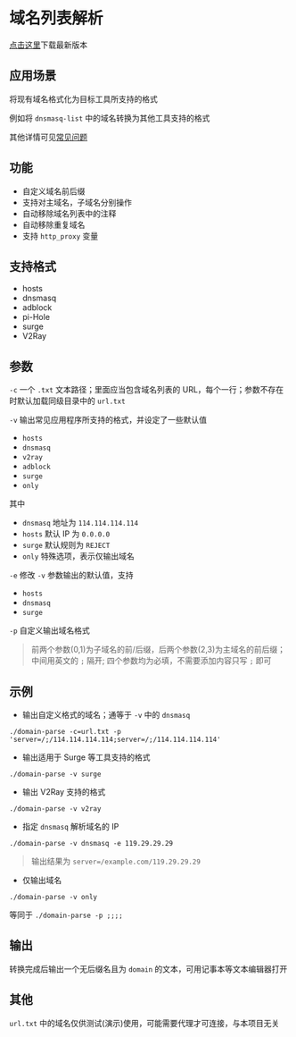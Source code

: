 # 域名列表解析

[点击这里](https://github.com/CalmLong/domain-parse/releases)下载最新版本

## 应用场景

将现有域名格式化为目标工具所支持的格式

例如将 `dnsmasq-list` 中的域名转换为其他工具支持的格式

其他详情可见[常见问题](https://github.com/CalmLong/domain-parse/issues/2#issue-585661994)

## 功能

* 自定义域名前后缀
* 支持对主域名，子域名分别操作
* 自动移除域名列表中的注释
* 自动移除重复域名
* 支持 `http_proxy` 变量

## 支持格式

* hosts
* dnsmasq
* adblock
* pi-Hole
* surge
* V2Ray

## 参数

`-c` 一个 `.txt` 文本路径；里面应当包含域名列表的 URL，每个一行；参数不存在时默认加载同级目录中的 `url.txt`

`-v` 输出常见应用程序所支持的格式，并设定了一些默认值

 * `hosts`
 * `dnsmasq`
 * `v2ray`
 * `adblock`
 * `surge`
 * `only`
 
 其中
  
 * `dnsmasq` 地址为 `114.114.114.114`
 * `hosts` 默认 IP 为 `0.0.0.0`
 * `surge` 默认规则为 `REJECT`
 * `only` 特殊选项，表示仅输出域名
 
`-e` 修改 `-v` 参数输出的默认值，支持

* `hosts`
* `dnsmasq`
* `surge`

`-p` 自定义输出域名格式

> 前两个参数(0,1)为子域名的前/后缀，后两个参数(2,3)为主域名的前后缀；
> 中间用英文的 `;` 隔开;
> 四个参数均为必填，不需要添加内容只写 `;` 即可

## 示例

* 输出自定义格式的域名；通等于 `-v` 中的 `dnsmasq`

`./domain-parse -c=url.txt -p 'server=/;/114.114.114.114;server=/;/114.114.114.114'`

* 输出适用于 Surge 等工具支持的格式

`./domain-parse -v surge`

* 输出 V2Ray 支持的格式

`./domain-parse -v v2ray`

* 指定 `dnsmasq` 解析域名的 IP

`./domain-parse -v dnsmasq -e 119.29.29.29`

> 输出结果为 `server=/example.com/119.29.29.29`

* 仅输出域名

`./domain-parse -v only`

等同于 `./domain-parse -p ;;;;`

## 输出

转换完成后输出一个无后缀名且为 `domain` 的文本，可用记事本等文本编辑器打开

## 其他

`url.txt` 中的域名仅供测试(演示)使用，可能需要代理才可连接，与本项目无关
